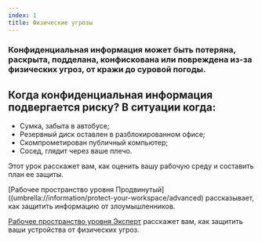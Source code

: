 ```yaml
---
index: 1
title: Физические угрозы
---
```

### Конфиденциальная информация может быть потеряна, раскрыта, подделана, конфискована или повреждена из-за физических угроз, от кражи до суровой погоды.

## Когда конфиденциальная информация подвергается риску? В ситуации когда:

* Сумка, забыта в автобусе;
* Резервный диск оставлен в разблокированном офисе;
* Скомпрометирован публичный компьютер;
* Сосед, глядит через ваше плечо.

Этот урок расскажет вам, как оценить вашу рабочую среду и составить план ее защиты.

[Рабочее пространство уровня Продвинутый]((umbrella://information/protect-your-workspace/advanced) рассказывает, как защитить информацию от злоумышленников.

[Рабочее пространство уровня Эксперт](umbrella://information/protect-your-workspace/expert) расскажет вам, как защитить ваши устройства от физических угроз.